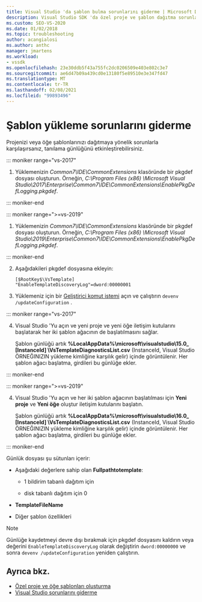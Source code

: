 ```yaml
---
title: Visual Studio 'da şablon bulma sorunlarını giderme | Microsoft Docs
description: Visual Studio SDK 'da özel proje ve şablon dağıtma sorunlarını gidermek için tanılama günlüğünü etkinleştirmeyi öğrenin.
ms.custom: SEO-VS-2020
ms.date: 01/02/2018
ms.topic: troubleshooting
author: acangialosi
ms.author: anthc
manager: jmartens
ms.workload:
- vssdk
ms.openlocfilehash: 23e30ddb5f43a755fc2dc0206509e403e802c3e7
ms.sourcegitcommit: ae6d47b09a439cd0e13180f5e89510e3e347fd47
ms.translationtype: MT
ms.contentlocale: tr-TR
ms.lasthandoff: 02/08/2021
ms.locfileid: "99893496"
---
```

# <a name="troubleshooting-template-installation"></a>Şablon yükleme sorunlarını giderme

Projenizi veya öğe şablonlarınızı dağıtmaya yönelik sorunlarla karşılaşırsanız, tanılama günlüğünü etkinleştirebilirsiniz.

::: moniker range="vs-2017"

1. Yüklemenizin *Common7\IDE\CommonExtensions* klasöründe bir pkgdef dosyası oluşturun. Örneğin, *C:\Program Files (x86) \Microsoft Visual Studio\2017\Enterprise\Common7\IDE\CommonExtensions\EnablePkgDefLogging.pkgdef*.

::: moniker-end

::: moniker range=">=vs-2019"

1. Yüklemenizin *Common7\IDE\CommonExtensions* klasöründe bir pkgdef dosyası oluşturun. Örneğin, *C:\Program Files (x86) \Microsoft Visual Studio\2019\Enterprise\Common7\IDE\CommonExtensions\EnablePkgDefLogging.pkgdef*.

::: moniker-end

2. Aşağıdakileri pkgdef dosyasına ekleyin:

    ```
    [$RootKey$\VsTemplate]
    "EnableTemplateDiscoveryLog"=dword:00000001
    ```

3. Yüklemeniz için bir [Geliştirici komut istemi](/dotnet/framework/tools/developer-command-prompt-for-vs) açın ve çalıştırın `devenv /updateConfiguration` .

::: moniker range="vs-2017"

4. Visual Studio 'Yu açın ve yeni proje ve yeni öğe iletişim kutularını başlatarak her iki şablon ağacının de başlatılmasını sağlar.

   Şablon günlüğü artık **%LocalAppData%\microsoft\visualstudio\15.0_ [InstanceId] \VsTemplateDiagnosticsList.csv** (InstanceId, Visual Studio ÖRNEĞINIZIN yükleme kimliğine karşılık gelir) içinde görüntülenir. Her şablon ağacı başlatma, girdileri bu günlüğe ekler.

::: moniker-end

::: moniker range=">=vs-2019"

4. Visual Studio 'Yu açın ve her iki şablon ağacının başlatılması için **Yeni proje** ve **Yeni öğe** oluştur iletişim kutularını başlatın.

   Şablon günlüğü artık **%LocalAppData%\microsoft\visualstudio\16.0_ [InstanceId] \VsTemplateDiagnosticsList.csv** (InstanceId, Visual Studio ÖRNEĞINIZIN yükleme kimliğine karşılık gelir) içinde görüntülenir. Her şablon ağacı başlatma, girdileri bu günlüğe ekler.

::: moniker-end

Günlük dosyası şu sütunları içerir:

- Aşağıdaki değerlere sahip olan **Fullpathtotemplate**:

  - 1 bildirim tabanlı dağıtım için

  - disk tabanlı dağıtım için 0

- **TemplateFileName**

- Diğer şablon özellikleri

> [!NOTE]
> Günlüğe kaydetmeyi devre dışı bırakmak için pkgdef dosyasını kaldırın veya değerini `EnableTemplateDiscoveryLog` olarak değiştirin `dword:00000000` ve sonra `devenv /updateConfiguration` yeniden çalıştırın.

## <a name="see-also"></a>Ayrıca bkz.

- [Özel proje ve öğe şablonları oluşturma](creating-custom-project-and-item-templates.md)
- [Visual Studio sorunlarını giderme](/troubleshoot/visualstudio/welcome-visual-studio/)
